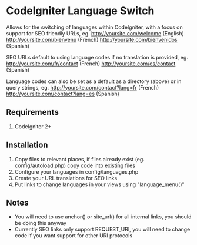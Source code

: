 # CodeIgniter Language Switch

Allows for the switching of languages within CodeIgniter, with a focus on support for SEO friendly URLs, eg.
http://yoursite.com/welcome (English)
http://yoursite.com/bienvenu (French)
http://yoursite.com/bienvenidos (Spanish)

SEO URLs default to using language codes if no translation is provided, eg.
http://yoursite.com/fr/contact (French)
http://yoursite.com/es/contact (Spanish)

Language codes can also be set as a default as a directory (above) or in query strings, eg.
http://yoursite.com/contact?lang=fr (French)
http://yoursite.com/contact?lang=es (Spanish)

## Requirements

1. CodeIgniter 2+

## Installation

1. Copy files to relevant places, if files already exist (eg. config/autoload.php) copy code into existing files
2. Configure your languages in config/languages.php
3. Create your URL translations for SEO links
4. Put links to change languages in your views using "language_menu()"

## Notes

- You will need to use anchor() or site_url() for all internal links, you should be doing this anyway
- Currently SEO links only support REQUEST_URI, you will need to change code if you want support for other URI protocols